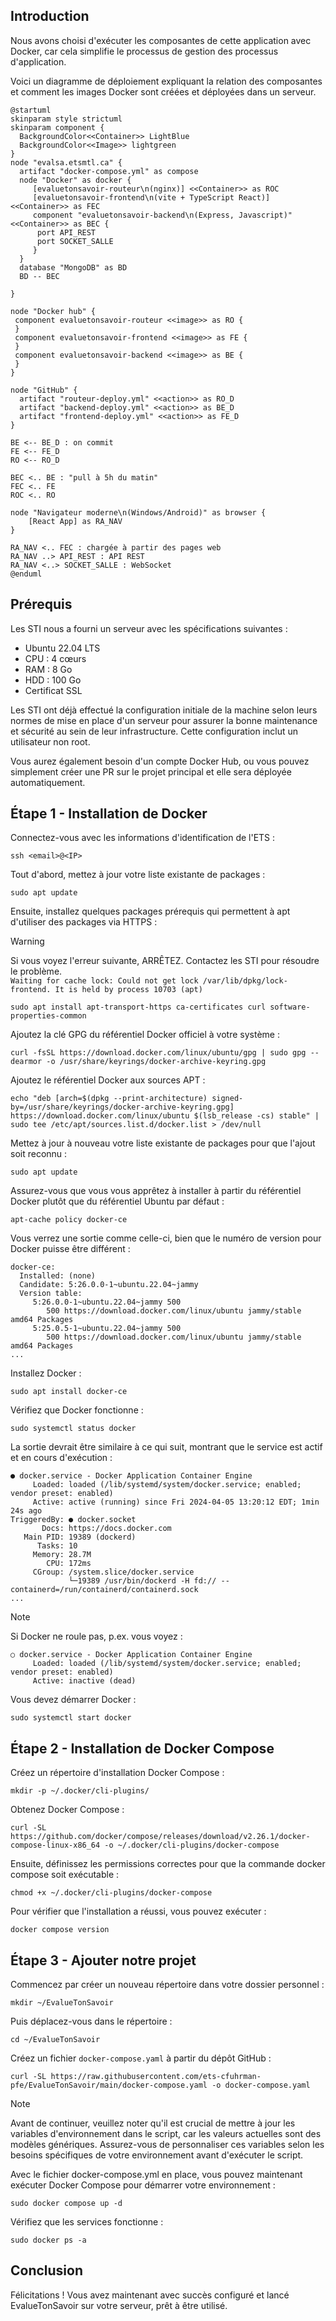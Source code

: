 
## Introduction

Nous avons choisi d'exécuter les composantes de cette application avec Docker, car cela simplifie le processus de 
gestion des processus d'application.

Voici un diagramme de déploiement expliquant la relation des composantes et comment les images Docker sont créées et 
déployées dans un serveur.

```plantuml
@startuml
skinparam style strictuml
skinparam component {
  BackgroundColor<<Container>> LightBlue
  BackgroundColor<<Image>> lightgreen
}
node "evalsa.etsmtl.ca" {
  artifact "docker-compose.yml" as compose
  node "Docker" as docker {
     [evaluetonsavoir-routeur\n(nginx)] <<Container>> as ROC
     [evaluetonsavoir-frontend\n(vite + TypeScript React)] <<Container>> as FEC
     component "evaluetonsavoir-backend\n(Express, Javascript)" <<Container>> as BEC {
      port API_REST
      port SOCKET_SALLE
     }
  }
  database "MongoDB" as BD
  BD -- BEC

}

node "Docker hub" {
 component evaluetonsavoir-routeur <<image>> as RO {
 }
 component evaluetonsavoir-frontend <<image>> as FE {
 }
 component evaluetonsavoir-backend <<image>> as BE {
 }
}

node "GitHub" {
  artifact "routeur-deploy.yml" <<action>> as RO_D
  artifact "backend-deploy.yml" <<action>> as BE_D
  artifact "frontend-deploy.yml" <<action>> as FE_D
}

BE <-- BE_D : on commit
FE <-- FE_D
RO <-- RO_D

BEC <.. BE : "pull à 5h du matin"
FEC <.. FE
ROC <.. RO

node "Navigateur moderne\n(Windows/Android)" as browser {
    [React App] as RA_NAV
}

RA_NAV <.. FEC : chargée à partir des pages web
RA_NAV ..> API_REST : API REST
RA_NAV <..> SOCKET_SALLE : WebSocket
@enduml
```

## Prérequis

Les STI nous a fourni un serveur avec les spécifications suivantes :

- Ubuntu 22.04 LTS
- CPU : 4 cœurs
- RAM : 8 Go
- HDD : 100 Go
- Certificat SSL

Les STI ont déjà effectué la configuration initiale de la machine selon leurs normes de mise en place d'un serveur pour 
assurer la bonne maintenance et sécurité au sein de leur infrastructure. Cette configuration inclut un utilisateur non root.

Vous aurez également besoin d'un compte Docker Hub, ou vous pouvez simplement créer une PR sur le projet principal et 
elle sera déployée automatiquement.

## Étape 1 - Installation de Docker

Connectez-vous avec les informations d'identification de l'ETS :
```
ssh <email>@<IP>
```

Tout d'abord, mettez à jour votre liste existante de packages :
```
sudo apt update
```

Ensuite, installez quelques packages prérequis qui permettent à apt d'utiliser des packages via HTTPS :
> [!WARNING]
> Si vous voyez l'erreur suivante, ARRÊTEZ. Contactez les STI pour résoudre le problème. \
> `Waiting for cache lock: Could not get lock /var/lib/dpkg/lock-frontend. It is held by process 10703 (apt)`
```
sudo apt install apt-transport-https ca-certificates curl software-properties-common
```

Ajoutez la clé GPG du référentiel Docker officiel à votre système :
```
curl -fsSL https://download.docker.com/linux/ubuntu/gpg | sudo gpg --dearmor -o /usr/share/keyrings/docker-archive-keyring.gpg
```

Ajoutez le référentiel Docker aux sources APT :
```
echo "deb [arch=$(dpkg --print-architecture) signed-by=/usr/share/keyrings/docker-archive-keyring.gpg] https://download.docker.com/linux/ubuntu $(lsb_release -cs) stable" | sudo tee /etc/apt/sources.list.d/docker.list > /dev/null
```

Mettez à jour à nouveau votre liste existante de packages pour que l'ajout soit reconnu :
```
sudo apt update
```

Assurez-vous que vous vous apprêtez à installer à partir du référentiel Docker plutôt que du référentiel Ubuntu par défaut :
```
apt-cache policy docker-ce
```

Vous verrez une sortie comme celle-ci, bien que le numéro de version pour Docker puisse être différent :
```Output
docker-ce:
  Installed: (none)
  Candidate: 5:26.0.0-1~ubuntu.22.04~jammy
  Version table:
     5:26.0.0-1~ubuntu.22.04~jammy 500
        500 https://download.docker.com/linux/ubuntu jammy/stable amd64 Packages
     5:25.0.5-1~ubuntu.22.04~jammy 500
        500 https://download.docker.com/linux/ubuntu jammy/stable amd64 Packages
...
```

Installez Docker :
```
sudo apt install docker-ce
```

Vérifiez que Docker fonctionne :
```
sudo systemctl status docker
```

La sortie devrait être similaire à ce qui suit, montrant que le service est actif et en cours d'exécution :
```Output
● docker.service - Docker Application Container Engine
     Loaded: loaded (/lib/systemd/system/docker.service; enabled; vendor preset: enabled)
     Active: active (running) since Fri 2024-04-05 13:20:12 EDT; 1min 24s ago
TriggeredBy: ● docker.socket
       Docs: https://docs.docker.com
   Main PID: 19389 (dockerd)
      Tasks: 10
     Memory: 28.7M
        CPU: 172ms
     CGroup: /system.slice/docker.service
             └─19389 /usr/bin/dockerd -H fd:// --containerd=/run/containerd/containerd.sock
...
```

> [!NOTE]
> Si Docker ne roule pas, p.ex. vous voyez :
> ```
> ○ docker.service - Docker Application Container Engine
>      Loaded: loaded (/lib/systemd/system/docker.service; enabled; vendor preset: enabled)
>      Active: inactive (dead)
> ```
> Vous devez démarrer Docker :
> ```
> sudo systemctl start docker
> ```

## Étape 2 - Installation de Docker Compose

Créez un répertoire d'installation Docker Compose :
```
mkdir -p ~/.docker/cli-plugins/
```

Obtenez Docker Compose :
```
curl -SL https://github.com/docker/compose/releases/download/v2.26.1/docker-compose-linux-x86_64 -o ~/.docker/cli-plugins/docker-compose
```

Ensuite, définissez les permissions correctes pour que la commande docker compose soit exécutable :
```
chmod +x ~/.docker/cli-plugins/docker-compose
```

Pour vérifier que l'installation a réussi, vous pouvez exécuter :
```
docker compose version
```


## Étape 3 - Ajouter notre projet


Commencez par créer un nouveau répertoire dans votre dossier personnel :
```
mkdir ~/EvalueTonSavoir
```

Puis déplacez-vous dans le répertoire :
```
cd ~/EvalueTonSavoir
```

Créez un fichier `docker-compose.yaml` à partir du dépôt GitHub :
```
curl -SL https://raw.githubusercontent.com/ets-cfuhrman-pfe/EvalueTonSavoir/main/docker-compose.yaml -o docker-compose.yaml
```

> [!NOTE]
> Avant de continuer, veuillez noter qu'il est crucial de mettre à jour les variables d'environnement dans le script, 
> car les valeurs actuelles sont des modèles génériques. Assurez-vous de personnaliser ces variables selon les besoins 
> spécifiques de votre environnement avant d'exécuter le script.

Avec le fichier docker-compose.yml en place, vous pouvez maintenant exécuter Docker Compose pour démarrer votre environnement :
```
sudo docker compose up -d
```

Vérifiez que les services fonctionne :
```
sudo docker ps -a
```

## Conclusion

Félicitations ! Vous avez maintenant avec succès configuré et lancé EvalueTonSavoir sur votre serveur, prêt à être utilisé. 
